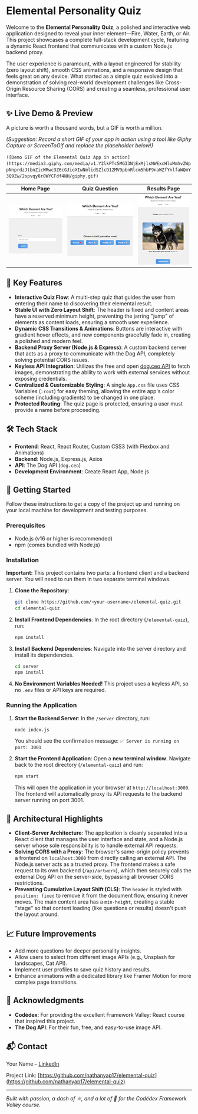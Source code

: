 # Elemental Personality Quiz

Welcome to the **Elemental Personality Quiz**, a polished and interactive web application designed to reveal your inner element—Fire, Water, Earth, or Air. This project showcases a complete full-stack development cycle, featuring a dynamic React frontend that communicates with a custom Node.js backend proxy.

The user experience is paramount, with a layout engineered for stability (zero layout shift), smooth CSS animations, and a responsive design that feels great on any device. What started as a simple quiz evolved into a demonstration of solving real-world development challenges like Cross-Origin Resource Sharing (CORS) and creating a seamless, professional user interface.

## ✨ Live Demo & Preview

A picture is worth a thousand words, but a GIF is worth a million.

*(Suggestion: Record a short GIF of your app in action using a tool like Giphy Capture or ScreenToGif and replace the placeholder below!)*

`![Demo GIF of the Elemental Quiz App in action](https://media3.giphy.com/media/v1.Y2lkPTc5MGI3NjExMjlsNWExcHluMmhvZWppNnprdzJtbnZicWRwc3Z6cGJieXIwNmlidSZlcD12MV9pbnRlcm5hbF9naWZfYnlfaWQmY3Q9Zw/2spvqy8r8WYCFdf4NH/giphy.gif)`

| Home Page | Quiz Question | Results Page |
|-----------|---------------|--------------|
| ![Home Page](assets/Home.png) | ![Quiz Question](assets/Quiz.png) | ![Results Page](assets/Results.png) |

## 🌟 Key Features

- **Interactive Quiz Flow**: A multi-step quiz that guides the user from entering their name to discovering their elemental result.
- **Stable UI with Zero Layout Shift**: The header is fixed and content areas have a reserved minimum height, preventing the jarring "jump" of elements as content loads, ensuring a smooth user experience.
- **Dynamic CSS Transitions & Animations**: Buttons are interactive with gradient hover effects, and new components gracefully fade in, creating a polished and modern feel.
- **Backend Proxy Server (Node.js & Express)**: A custom backend server that acts as a proxy to communicate with the Dog API, completely solving potential CORS issues.
- **Keyless API Integration**: Utilizes the free and open [dog.ceo API](https://dog.ceo/dog-api/) to fetch images, demonstrating the ability to work with external services without exposing credentials.
- **Centralized & Customizable Styling**: A single `App.css` file uses CSS Variables (`:root`) for easy theming, allowing the entire app's color scheme (including gradients) to be changed in one place.
- **Protected Routing**: The quiz page is protected, ensuring a user must provide a name before proceeding.

## 🛠️ Tech Stack

- **Frontend**: React, React Router, Custom CSS3 (with Flexbox and Animations)
- **Backend**: Node.js, Express.js, Axios
- **API**: The Dog API (`dog.ceo`)
- **Development Environment**: Create React App, Node.js

## 🚀 Getting Started

Follow these instructions to get a copy of the project up and running on your local machine for development and testing purposes.

### Prerequisites
- Node.js (v16 or higher is recommended)
- npm (comes bundled with Node.js)

### Installation

**Important:** This project contains two parts: a frontend client and a backend server. You will need to run them in two separate terminal windows.

1.  **Clone the Repository**:
    ```bash
    git clone https://github.com/<your-username>/elemental-quiz.git
    cd elemental-quiz
    ```

2.  **Install Frontend Dependencies**:
    In the root directory (`/elemental-quiz`), run:
    ```bash
    npm install
    ```

3.  **Install Backend Dependencies**:
    Navigate into the server directory and install its dependencies.
    ```bash
    cd server
    npm install
    ```

4.  **No Environment Variables Needed!**
    This project uses a keyless API, so no `.env` files or API keys are required.

### Running the Application

1.  **Start the Backend Server**:
    In the `/server` directory, run:
    ```bash
    node index.js
    ```
    You should see the confirmation message: `✅ Server is running on port: 3001`

2.  **Start the Frontend Application**:
    Open a **new terminal window**. Navigate back to the root directory (`/elemental-quiz`) and run:
    ```bash
    npm start
    ```
    This will open the application in your browser at `http://localhost:3000`. The frontend will automatically proxy its API requests to the backend server running on port 3001.

## 🧠 Architectural Highlights

- **Client-Server Architecture**: The application is cleanly separated into a React client that manages the user interface and state, and a Node.js server whose sole responsibility is to handle external API requests.
- **Solving CORS with a Proxy**: The browser's same-origin policy prevents a frontend on `localhost:3000` from directly calling an external API. The Node.js server acts as a trusted proxy. The frontend makes a safe request to its own backend (`/api/artwork`), which then securely calls the external Dog API on the server-side, bypassing all browser CORS restrictions.
- **Preventing Cumulative Layout Shift (CLS)**: The `header` is styled with `position: fixed` to remove it from the document flow, ensuring it never moves. The main content area has a `min-height`, creating a stable "stage" so that content loading (like questions or results) doesn't push the layout around.

## 📈 Future Improvements

- Add more questions for deeper personality insights.
- Allow users to select from different image APIs (e.g., Unsplash for landscapes, Cat API).
- Implement user profiles to save quiz history and results.
- Enhance animations with a dedicated library like Framer Motion for more complex page transitions.

## 🙌 Acknowledgments

- **Codédex**: For providing the excellent Framework Valley: React course that inspired this project.
- **The Dog API**: For their fun, free, and easy-to-use image API.

## 📬 Contact

Your Name – [LinkedIn](https://www.linkedin.com/in/nathan-yap-jia-de-8b1836368) 

Project Link: [https://github.com/nathanyap17/elemental-quiz](https://github.com/nathanyap17/elemental-quiz)

---

*Built with passion, a dash of ⚛️, and a lot of 🐶 for the Codédex Framework Valley course.*